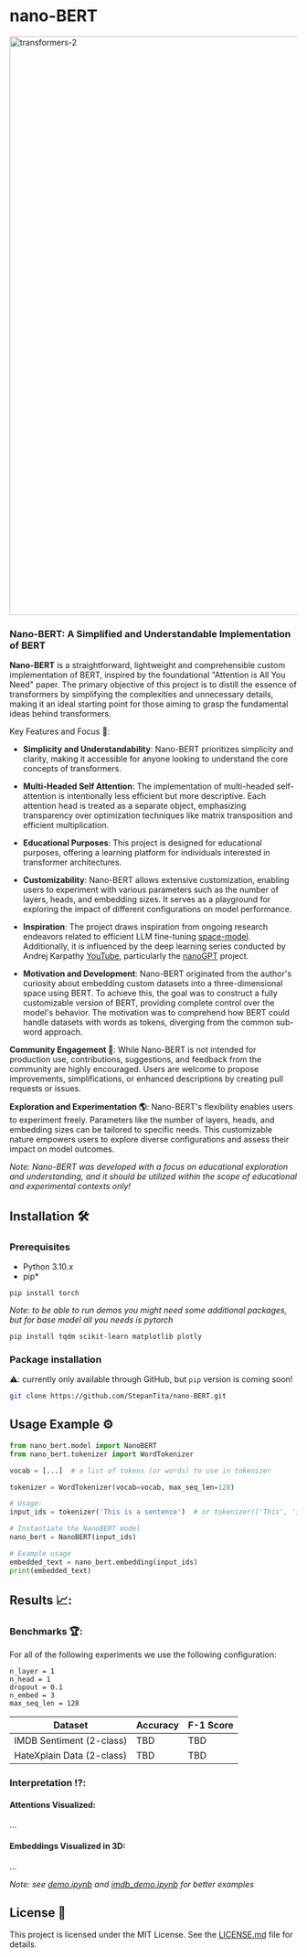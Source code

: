 # nano-BERT

<img width="1013" alt="transformers-2" src="https://github.com/StepanTita/nano-BERT/assets/44279105/10b80f59-04df-4c34-93d7-889252d0aefb">

### Nano-BERT: A Simplified and Understandable Implementation of BERT

**Nano-BERT** is a straightforward, lightweight and comprehensible custom implementation of BERT, inspired by the
foundational "Attention is All You Need" paper. The primary objective of this project is to distill the essence of
transformers by simplifying the complexities and unnecessary details, making it an ideal starting point for those aiming
to grasp the fundamental ideas behind transformers.

Key Features and Focus 🚀:

- **Simplicity and Understandability**: Nano-BERT prioritizes simplicity and clarity, making it accessible for anyone
  looking to understand the core concepts of transformers.


- **Multi-Headed Self Attention**: The implementation of multi-headed self-attention is intentionally less efficient but
  more descriptive. Each attention head is treated as a separate object, emphasizing transparency over optimization
  techniques like matrix transposition and efficient multiplication.


- **Educational Purposes**: This project is designed for educational purposes, offering a learning platform for
  individuals interested in transformer architectures.


- **Customizability**: Nano-BERT allows extensive customization, enabling users to experiment with various parameters
  such as the number of layers, heads, and embedding sizes. It serves as a playground for exploring the impact of
  different configurations on model performance.


- **Inspiration**: The project draws inspiration from ongoing research endeavors related to efficient LLM
  fine-tuning [space-model](https://github.com/StepanTita/space-model). Additionally, it is influenced by the deep
  learning series conducted by Andrej Karpathy [YouTube](https://www.youtube.com/@AndrejKarpathy), particularly
  the [nanoGPT](https://github.com/karpathy/nanoGPT) project.


- **Motivation and Development**:
  Nano-BERT originated from the author's curiosity about embedding custom datasets into a three-dimensional space using
  BERT. To achieve this, the goal was to construct a fully customizable version of BERT, providing complete control over
  the model's behavior. The motivation was to comprehend how BERT could handle datasets with words as tokens, diverging
  from the common sub-word approach.

**Community Engagement 💬**:
While Nano-BERT is not intended for production use, contributions, suggestions, and feedback from the community are
highly encouraged. Users are welcome to propose improvements, simplifications, or enhanced descriptions by creating pull
requests or issues.

**Exploration and Experimentation 🌎**:
Nano-BERT's flexibility enables users to experiment freely. Parameters like the number of layers, heads, and embedding
sizes can be tailored to specific needs. This customizable nature empowers users to explore diverse configurations and
assess their impact on model outcomes.

_Note: Nano-BERT was developed with a focus on educational exploration and understanding, and it should be utilized
within the scope of educational and experimental contexts only!_

## Installation 🛠️

### Prerequisites

- Python 3.10.x
- pip*

```
pip install torch
```

_Note: to be able to run demos you might need some additional packages, but for base model all you needs is pytorch_

```
pip install tqdm scikit-learn matplotlib plotly
```

### Package installation

⚠️: currently only available through GitHub, but `pip` version is coming soon!

```bash
git clone https://github.com/StepanTita/nano-BERT.git
```

## Usage Example ⚙️

```python
from nano_bert.model import NanoBERT
from nano_bert.tokenizer import WordTokenizer

vocab = [...]  # a list of tokens (or words) to use in tokenizer

tokenizer = WordTokenizer(vocab=vocab, max_seq_len=128)

# Usage:
input_ids = tokenizer('This is a sentence')  # or tokenizer(['This', 'is', 'a', 'sentence'])

# Instantiate the NanoBERT model
nano_bert = NanoBERT(input_ids)

# Example usage
embedded_text = nano_bert.embedding(input_ids)
print(embedded_text)
```

## Results 📈:

### Benchmarks 🏆:

For all of the following experiments we use the following configuration:

```
n_layer = 1
n_head = 1
dropout = 0.1
n_embed = 3
max_seq_len = 128
```

| Dataset                   | Accuracy | F-1 Score |
|---------------------------|----------|-----------|
| IMDB Sentiment (2-class)  | TBD      | TBD       |
| HateXplain Data (2-class) | TBD      | TBD       |

### Interpretation ⁉️:

#### Attentions Visualized:
...

#### Embeddings Visualized in 3D:
...

_Note: see [demo.ipynb](demo.ipynb) and [imdb_demo.ipynb](imdb_demo.ipynb) for better examples_

## License 📄

This project is licensed under the MIT License. See the [LICENSE.md](LICENSE.md) file for details.
